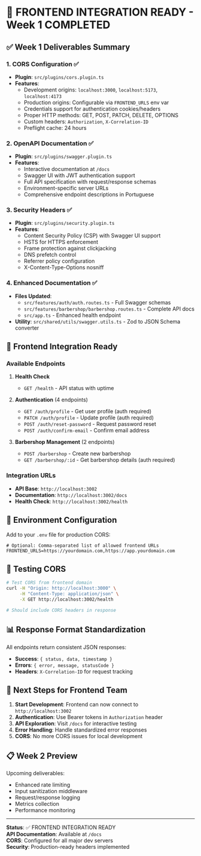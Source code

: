 # 🚀 FRONTEND INTEGRATION READY - Week 1 COMPLETED

## ✅ Week 1 Deliverables Summary

### 1. CORS Configuration ✅
- **Plugin**: `src/plugins/cors.plugin.ts`
- **Features**:
  - Development origins: `localhost:3000`, `localhost:5173`, `localhost:4173`
  - Production origins: Configurable via `FRONTEND_URLS` env var
  - Credentials support for authentication cookies/headers
  - Proper HTTP methods: GET, POST, PATCH, DELETE, OPTIONS
  - Custom headers: `Authorization`, `X-Correlation-ID`
  - Preflight cache: 24 hours

### 2. OpenAPI Documentation ✅
- **Plugin**: `src/plugins/swagger.plugin.ts`
- **Features**:
  - Interactive documentation at `/docs`
  - Swagger UI with JWT authentication support
  - Full API specification with request/response schemas
  - Environment-specific server URLs
  - Comprehensive endpoint descriptions in Portuguese

### 3. Security Headers ✅
- **Plugin**: `src/plugins/security.plugin.ts`
- **Features**:
  - Content Security Policy (CSP) with Swagger UI support
  - HSTS for HTTPS enforcement
  - Frame protection against clickjacking
  - DNS prefetch control
  - Referrer policy configuration
  - X-Content-Type-Options nosniff

### 4. Enhanced Documentation ✅
- **Files Updated**:
  - `src/features/auth/auth.routes.ts` - Full Swagger schemas
  - `src/features/barbershop/barbershop.routes.ts` - Complete API docs
  - `src/app.ts` - Enhanced health endpoint
- **Utility**: `src/shared/utils/swagger.utils.ts` - Zod to JSON Schema converter

## 🎯 Frontend Integration Ready

### Available Endpoints
1. **Health Check**
   - `GET /health` - API status with uptime

2. **Authentication** (4 endpoints)
   - `GET /auth/profile` - Get user profile (auth required)
   - `PATCH /auth/profile` - Update profile (auth required)
   - `POST /auth/reset-password` - Request password reset
   - `POST /auth/confirm-email` - Confirm email address

3. **Barbershop Management** (2 endpoints)
   - `POST /barbershop` - Create new barbershop
   - `GET /barbershop/:id` - Get barbershop details (auth required)

### Integration URLs
- **API Base**: `http://localhost:3002`
- **Documentation**: `http://localhost:3002/docs`
- **Health Check**: `http://localhost:3002/health`

## 🔧 Environment Configuration

Add to your `.env` file for production CORS:
```env
# Optional: Comma-separated list of allowed frontend URLs
FRONTEND_URLS=https://yourdomain.com,https://app.yourdomain.com
```

## 🚦 Testing CORS

```bash
# Test CORS from frontend domain
curl -H "Origin: http://localhost:3000" \
     -H "Content-Type: application/json" \
     -X GET http://localhost:3002/health

# Should include CORS headers in response
```

## 📊 Response Format Standardization

All endpoints return consistent JSON responses:
- **Success**: `{ status, data, timestamp }`
- **Errors**: `{ error, message, statusCode }`
- **Headers**: `X-Correlation-ID` for request tracking

## 🎉 Next Steps for Frontend Team

1. **Start Development**: Frontend can now connect to `http://localhost:3002`
2. **Authentication**: Use Bearer tokens in `Authorization` header
3. **API Exploration**: Visit `/docs` for interactive testing
4. **Error Handling**: Handle standardized error responses
5. **CORS**: No more CORS issues for local development

## 📋 Week 2 Preview

Upcoming deliverables:
- Enhanced rate limiting
- Input sanitization middleware
- Request/response logging
- Metrics collection
- Performance monitoring

---

**Status**: ✅ FRONTEND INTEGRATION READY  
**API Documentation**: Available at `/docs`  
**CORS**: Configured for all major dev servers  
**Security**: Production-ready headers implemented
